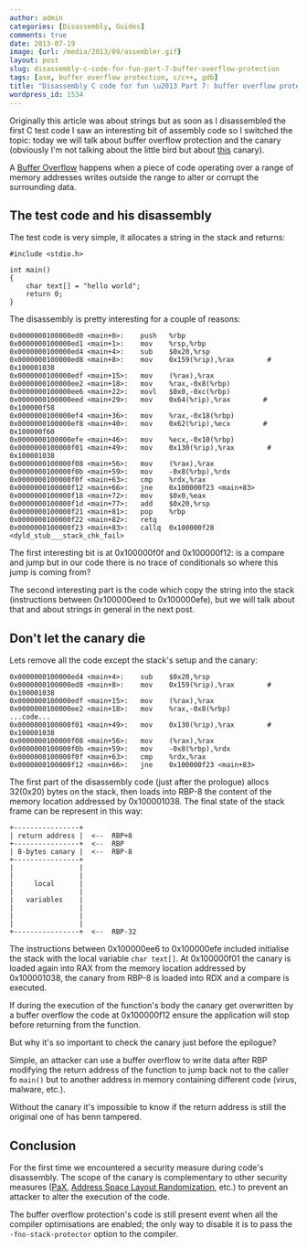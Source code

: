 ```yaml
---
author: admin
categories: [Disassembly, Guides]
comments: true
date: 2013-07-19
image: {url: /media/2013/09/assembler.gif}
layout: post
slug: disassembly-c-code-for-fun-part-7-buffer-overflow-protection
tags: [asm, buffer overflow protection, c/c++, gdb]
title: "Disassembly C code for fun \u2013 Part 7: buffer overflow protection"
wordpress_id: 1534
---
```


Originally this article was about strings but as soon as I disassembled the first C test code I saw an interesting bit of assembly code so I switched the topic: today we will talk about buffer overflow protection and the canary (obviously I'm not talking about the little bird but about [this](http://en.wikipedia.org/wiki/Buffer_overflow_protection#Random_canaries) canary).

A [Buffer Overflow](http://en.wikipedia.org/wiki/Buffer_overflow) happens when a piece of code operating over a range of memory addresses writes outside the range to alter or corrupt the surrounding data.

<!-- more -->



## The test code and his disassembly



The test code is very simple, it allocates a string in the stack and returns:




    #include <stdio.h>

    int main()
    {
        char text[] = "hello world";
        return 0;
    }




The disassembly is pretty interesting for a couple of reasons:




    0x0000000100000ed0 <main+0>:	push   %rbp
    0x0000000100000ed1 <main+1>:	mov    %rsp,%rbp
    0x0000000100000ed4 <main+4>:	sub    $0x20,%rsp
    0x0000000100000ed8 <main+8>:	mov    0x159(%rip),%rax        # 0x100001038
    0x0000000100000edf <main+15>:	mov    (%rax),%rax
    0x0000000100000ee2 <main+18>:	mov    %rax,-0x8(%rbp)
    0x0000000100000ee6 <main+22>:	movl   $0x0,-0xc(%rbp)
    0x0000000100000eed <main+29>:	mov    0x64(%rip),%rax        # 0x100000f58
    0x0000000100000ef4 <main+36>:	mov    %rax,-0x18(%rbp)
    0x0000000100000ef8 <main+40>:	mov    0x62(%rip),%ecx        # 0x100000f60
    0x0000000100000efe <main+46>:	mov    %ecx,-0x10(%rbp)
    0x0000000100000f01 <main+49>:	mov    0x130(%rip),%rax        # 0x100001038
    0x0000000100000f08 <main+56>:	mov    (%rax),%rax
    0x0000000100000f0b <main+59>:	mov    -0x8(%rbp),%rdx
    0x0000000100000f0f <main+63>:	cmp    %rdx,%rax
    0x0000000100000f12 <main+66>:	jne    0x100000f23 <main+83>
    0x0000000100000f18 <main+72>:	mov    $0x0,%eax
    0x0000000100000f1d <main+77>:	add    $0x20,%rsp
    0x0000000100000f21 <main+81>:	pop    %rbp
    0x0000000100000f22 <main+82>:	retq
    0x0000000100000f23 <main+83>:	callq  0x100000f28 <dyld_stub___stack_chk_fail>




The first interesting bit is at 0x100000f0f and 0x100000f12: is a compare and jump but in our code there is no trace of conditionals so where this jump is coming from?

The second interesting part is the code which copy the string into the stack (instructions between 0x100000eed to 0x100000efe), but we will talk about that and about strings in general in the next post.



## Don't let the canary die



Lets remove all the code except the stack's setup and the canary:




    0x0000000100000ed4 <main+4>:	sub    $0x20,%rsp
    0x0000000100000ed8 <main+8>:	mov    0x159(%rip),%rax        # 0x100001038
    0x0000000100000edf <main+15>:	mov    (%rax),%rax
    0x0000000100000ee2 <main+18>:	mov    %rax,-0x8(%rbp)
    ...code...
    0x0000000100000f01 <main+49>:	mov    0x130(%rip),%rax        # 0x100001038
    0x0000000100000f08 <main+56>:	mov    (%rax),%rax
    0x0000000100000f0b <main+59>:	mov    -0x8(%rbp),%rdx
    0x0000000100000f0f <main+63>:	cmp    %rdx,%rax
    0x0000000100000f12 <main+66>:	jne    0x100000f23 <main+83>




The first part of the disassembly code (just after the prologue) allocs 32(0x20) bytes on the stack, then loads into RBP-8 the content of the memory location addressed by 0x100001038. The final state of the stack frame can be represent in this way:




    +----------------+
    | return address |  <--  RBP+8
    +----------------+  <--  RBP
    | 8-bytes canary |  <--  RBP-8
    +----------------+
    |                |
    |                |
    |     local      |
    |                |
    |   variables    |
    |                |
    |                |
    |                |
    +----------------+  <--  RBP-32




The instructions between 0x100000ee6 to 0x100000efe included initialise the stack with the local variable `char text[]`. At 0x100000f01 the canary is loaded again into RAX from the memory location addressed by 0x100001038, the canary from RBP-8 is loaded into RDX and a compare is executed.

If during the execution of the function's body the canary get overwritten by a buffer overflow the code at 0x100000f12 ensure the application will stop before returning from the function.

But why it's so important to check the canary just before the epilogue?

Simple, an attacker can use a buffer overflow to write data after RBP modifying the return address of the function to jump back not to the caller fo `main()` but to another address in memory containing different code (virus, malware, etc.).

Without the canary it's impossible to know if the return address is still the original one of has benn tampered.



## Conclusion



For the first time we encountered a security measure during code's disassembly.
The scope of the canary is complementary to other security measures ([PaX](http://en.wikipedia.org/wiki/PaX), [Address Space Layout Randomization](http://en.wikipedia.org/wiki/Address_space_layout_randomization), etc.) to prevent an attacker to alter the execution of the code.

The buffer overflow protection's code is still present event when all the compiler optimisations are enabled; the only way to disable it is to pass the  `-fno-stack-protector` option to the compiler.
